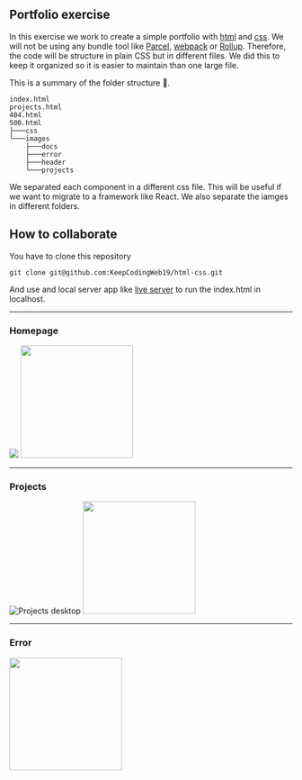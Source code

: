 ## Portfolio exercise

In this exercise we work to create a simple portfolio with [html](https://developer.mozilla.org/en-US/docs/Web/HTML) and [css](https://developer.mozilla.org/en-US/docs/Web/CSS). We will not be using any bundle tool like [Parcel](https://parceljs.org/), [webpack](https://webpack.js.org/) or [Rollup](https://rollupjs.org/). Therefore, the code will be structure in plain CSS but in different files. We did this to keep it organized so it is easier to maintain than one large file.

This is a summary of the folder structure 📂.

```
index.html
projects.html
404.html
500.html
├───css
└───images
    ├───docs
    ├───error
    ├───header
    └───projects
```

We separated each component in a different css file. This will be useful if we want to migrate to a framework like React.
We also separate the iamges in different folders.

## How to collaborate

You have to clone this repository

```
git clone git@github.com:KeepCodingWeb19/html-css.git
```

And use and local server app like [live server](https://marketplace.visualstudio.com/items?itemName=ritwickdey.LiveServer) to run the index.html in localhost.

---

### Homepage

<img src="https://raw.githubusercontent.com/KeepCodingWeb19/html-css/main/portfolio-exercise/images/docs/desktop_home.png" />
<img src="https://raw.githubusercontent.com/KeepCodingWeb19/html-css/main/portfolio-exercise/images/docs/mobile_home.png" width="200" />

---

### Projects

![Projects desktop](https://raw.githubusercontent.com/KeepCodingWeb19/html-css/main/portfolio-exercise/images/docs/desktop_projects.png "Projects desktop")
<img src="https://raw.githubusercontent.com/KeepCodingWeb19/html-css/main/portfolio-exercise/images/docs/mobile_projects.png" width="200" />

---

### Error

<img src="https://raw.githubusercontent.com/KeepCodingWeb19/html-css/main/portfolio-exercise/images/docs/mobile_error.png" width="200" />
